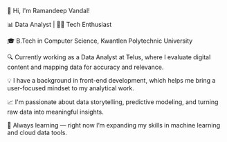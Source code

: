 👋 Hi, I'm Ramandeep Vandal!

📊 Data Analyst | 👨‍💻 Tech Enthusiast

🎓 B.Tech in Computer Science, Kwantlen Polytechnic University

🔍 Currently working as a Data Analyst at Telus, where I evaluate digital content and mapping data for accuracy and relevance.

💡 I have a background in front-end development, which helps me bring a user-focused mindset to my analytical work.

📈 I'm passionate about data storytelling, predictive modeling, and turning raw data into meaningful insights.

🌱 Always learning — right now I’m expanding my skills in machine learning and cloud data tools.
